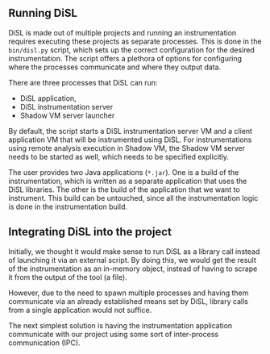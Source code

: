 ## Running DiSL
DiSL is made out of multiple projects and running an instrumentation requires executing these projects as separate processes.
This is done in the `bin/disl.py` script, which sets up the correct configuration for the desired instrumentation. The script offers a plethora of options for configuring where the processes communicate and where they output data.

There are three processes that DiSL can run: 
- DiSL application, 
- DiSL instrumentation server  
- Shadow VM server launcher

By default, the script starts a DiSL instrumentation server VM and a client application
VM that will be instrumented using DiSL. For instrumentations using remote analysis
execution in Shadow VM, the Shadow VM server needs to be started as well, which needs
to be specified explicitly.

The user provides two Java applications (`*.jar`). One is a build of the instrumentation, which is written as a separate application that uses the DiSL libraries. The other is the build of the application that we want to instrument. This build can be untouched, since all the instrumentation logic is done in the instrumentation build. 

## Integrating DiSL into the project
Initially, we thought it would make sense to run DiSL as a library call instead of launching it via an external script. By doing this, we would get the result of the instrumentation as an in-memory object, instead of having to scrape it from the output of the tool (a file).

However, due to the need to spawn multiple processes and having them communicate via an already established means set by DiSL, library calls from a single application would not suffice.

The next simplest solution is having the instrumentation application communicate with our project using some sort of inter-process communication (IPC).